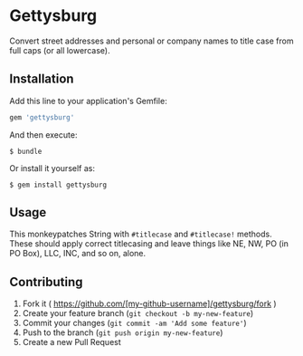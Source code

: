 # Gettysburg

Convert street addresses and personal or company names to title case from full caps (or all lowercase).

## Installation

Add this line to your application's Gemfile:

```ruby
gem 'gettysburg'
```

And then execute:

    $ bundle

Or install it yourself as:

    $ gem install gettysburg

## Usage

This monkeypatches String with `#titlecase` and `#titlecase!` methods.  These should apply correct titlecasing and leave things like NE, NW, PO (in PO Box), LLC, INC, and so on, alone.  

## Contributing

1. Fork it ( https://github.com/[my-github-username]/gettysburg/fork )
2. Create your feature branch (`git checkout -b my-new-feature`)
3. Commit your changes (`git commit -am 'Add some feature'`)
4. Push to the branch (`git push origin my-new-feature`)
5. Create a new Pull Request
